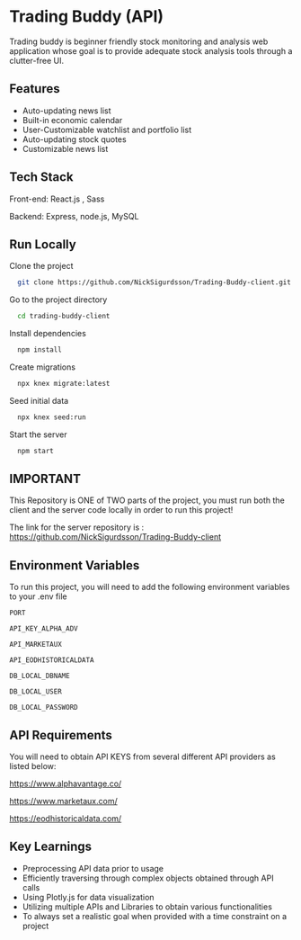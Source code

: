 
# Trading Buddy (API)

Trading buddy is beginner friendly stock monitoring and analysis web application whose goal is to provide adequate stock analysis 
tools through a clutter-free UI.


## Features

- Auto-updating news list
- Built-in economic calendar
- User-Customizable watchlist and portfolio list
- Auto-updating stock quotes
- Customizable news list


## Tech Stack
Front-end: React.js , Sass

Backend: Express, node.js, MySQL
## Run Locally

Clone the project

```bash
  git clone https://github.com/NickSigurdsson/Trading-Buddy-client.git
```

Go to the project directory

```bash
  cd trading-buddy-client
```

Install dependencies

```bash
  npm install
```

Create migrations

```bash
  npx knex migrate:latest
```

Seed initial data

```bash
  npx knex seed:run
```

Start the server

```bash
  npm start
```


## IMPORTANT

This Repository is ONE of TWO parts of the project, you must run both the client and the server code locally in order to run this project!

The link for the server repository is : https://github.com/NickSigurdsson/Trading-Buddy-client
## Environment Variables

To run this project, you will need to add the following environment variables to your .env file

`PORT`

`API_KEY_ALPHA_ADV`

`API_MARKETAUX`

`API_EODHISTORICALDATA`

`DB_LOCAL_DBNAME`

`DB_LOCAL_USER`

`DB_LOCAL_PASSWORD`
## API Requirements

You will need to obtain API KEYS from several different API providers as listed below: 

https://www.alphavantage.co/

https://www.marketaux.com/

https://eodhistoricaldata.com/
## Key Learnings

- Preprocessing API data prior to usage 
- Efficiently traversing through complex objects obtained through API calls
- Using Plotly.js for data visualization
- Utilizing multiple APIs and Libraries to obtain various functionalities
- To always set a realistic goal when provided with a time constraint on a project
